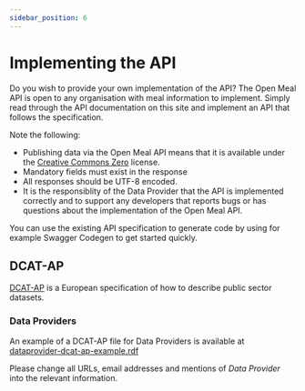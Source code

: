 ```yaml
---
sidebar_position: 6
---
```


# Implementing the API

Do you wish to provide your own implementation of the API? The Open Meal API is open to any organisation with meal information to implement. Simply read through the API documentation on this site and implement an API that follows the specification.

Note the following:

- Publishing data via the Open Meal API means that it is available under the [Creative Commons Zero](http://creativecommons.org/publicdomain/zero/1.0/) license.
- Mandatory fields must exist in the response
- All responses should be UTF-8 encoded.
- It is the responsiblity of the Data Provider that the API is implemented correctly and to support any developers that reports bugs or has questions about the implementation of the Open Meal API.

You can use the existing API specification to generate code by using for example Swagger Codegen to get started quickly.

## DCAT-AP

[DCAT-AP](https://joinup.ec.europa.eu/asset/dcat_application_profile/description) is a European specification of how to describe public sector datasets.

### Data Providers

An example of a DCAT-AP file for Data Providers is available at [dataprovider-dcat-ap-example.rdf](/Open-Meal/dataprovider-dcat-ap-example.rdf)

Please change all URLs, email addresses and mentions of _Data Provider_ into the relevant information.
